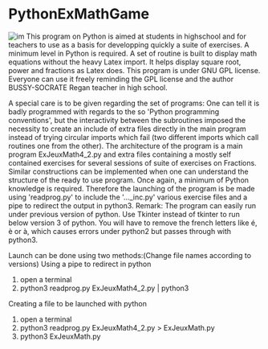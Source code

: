 # PythonExMathGame
![im](https://user-images.githubusercontent.com/42121106/91620527-84c09f00-e990-11ea-8800-be42d905abab.jpg)
This program on Python is aimed at students in highschool and for teachers to use as a basis for developping quickly a suite of exercises. 
A minimum level in Python is required.
A set of routine is built to display math equations without the heavy Latex import. It helps display square root, power and fractions as Latex does.
This program is under GNU GPL license. Everyone can use it freely reminding the GPL license and the author BUSSY-SOCRATE Regan teacher in high school.

A special care is to be given regarding the set of programs:
One can tell it is badly programmed with regards to the so 'Python programming conventions', but the interactivity between the subroutines imposed the necessity to create an include of extra files directly in the main program instead of trying circular imports which fail (two different imports which call routines one from the other).
The architecture of the program is a main program ExJeuxMath4_2.py and extra files containing a mostly self contained exercises for several sessions of suite of exercises on Fractions. Similar constructions can be implemented when one can understand the structure of the ready to use program. Once again, a minimum of Python knowledge is required.
Therefore the launching of the program is be made using 'readprog.py' to include the '..._inc.py' various exercise files and a pipe to redirect the output in python3.
Remark: The program can easily run under previous version of python. Use Tkinter instead of tkinter to run below version 3 of python. You will have to remove the french letters like é, è or à, which causes errors under python2 but passes through with python3.

Launch can be done using two methods:(Change file names according to versions)
Using a pipe to redirect in python
1. open a terminal
2. python3 readprog.py ExJeuxMath4_2.py | python3

Creating a file to be launched with python
1. open a terminal
2. python3 readprog.py ExJeuxMath4_2.py > ExJeuxMath.py
3. python3 ExJeuxMath.py




